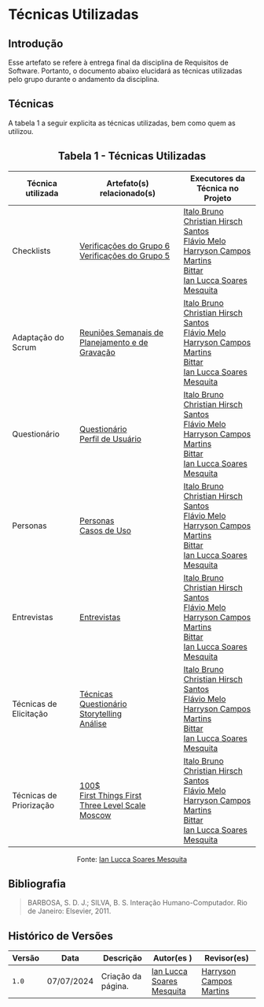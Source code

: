 # Técnicas Utilizadas

## Introdução

Esse artefato se refere à entrega final da disciplina de Requisitos de Software. Portanto, o documento abaixo elucidará as técnicas utilizadas pelo grupo durante o andamento da disciplina.

## Técnicas

A tabela 1 a seguir explicita as técnicas utilizadas, bem como quem as utilizou.



<center>

## Tabela 1 - Técnicas Utilizadas

| Técnica utilizada       | Artefato(s) relacionado(s)                                                                                                                                                                                                                                                                                                                                                                              | Executores da Técnica no Projeto                                                                                                                                                                                                                             |
|-------------------------|-----------------------------------------------------------------------------------------------------------------------------------------------------------------------------------------------------------------------------------------------------------------------------------------------------------------------------------------------------------------------------------------------------------|------------------------------------------------------------------------------------------------------------------------------------------------------------------------------------------------------------------------------------------------------------------------------------------------------|
| Checklists              | [Verificações do Grupo 6](https://github.com/Requisitos-de-Software/2024.1-Firefox) <br> [Verificações do Grupo 5](https://github.com/Requisitos-de-Software/2024.1-Gov.br)                                                                                | [Italo Bruno](https://github.com/Italobrunom) <br> [Christian Hirsch Santos](https://github.com/crstyhs) <br> [Flávio Melo](https://github.com/flavioovatsug) <br> [Harryson Campos Martins](https://github.com/harry-cmartin) <br> [Bittar](https://github.com/Bittarx) <br> [Ian Lucca Soares Mesquita](https://github.com/IanLucca12)        |
| Adaptação do Scrum      | [Reuniões Semanais de Planejamento e de Gravação](https://github.com/Requisitos-de-Software/2024.1-Sinesp_Cidadao/tree/main/docs/atas)                                                                                                                                                  | [Italo Bruno](https://github.com/Italobrunom) <br> [Christian Hirsch Santos](https://github.com/crstyhs) <br> [Flávio Melo](https://github.com/flavioovatsug) <br> [Harryson Campos Martins](https://github.com/harry-cmartin) <br> [Bittar](https://github.com/Bittarx) <br> [Ian Lucca Soares Mesquita](https://github.com/IanLucca12)        |
| Questionário            | [Questionário](https://github.com/Requisitos-de-Software/2024.1-Sinesp_Cidadao/blob/main/docs/elicitacao/tecnicas/questionario.md) <br> [Perfil de Usuário](https://github.com/Requisitos-de-Software/2024.1-Sinesp_Cidadao/blob/main/docs/elicitacao/Perfil_de_usuario.md)                                                                                                                                                            | [Italo Bruno](https://github.com/Italobrunom) <br> [Christian Hirsch Santos](https://github.com/crstyhs) <br> [Flávio Melo](https://github.com/flavioovatsug) <br> [Harryson Campos Martins](https://github.com/harry-cmartin) <br> [Bittar](https://github.com/Bittarx) <br> [Ian Lucca Soares Mesquita](https://github.com/IanLucca12)                                                                                                                                  |
| Personas                | [Personas](https://github.com/Requisitos-de-Software/2024.1-Sinesp_Cidadao/blob/main/docs/elicitacao/personas.md) <br> [Casos de Uso](https://github.com/Requisitos-de-Software/2024.1-Sinesp_Cidadao/blob/main/docs/Modelagem/Casos_De_uso.md)                                                                                                                                                                                | [Italo Bruno](https://github.com/Italobrunom) <br> [Christian Hirsch Santos](https://github.com/crstyhs) <br> [Flávio Melo](https://github.com/flavioovatsug) <br> [Harryson Campos Martins](https://github.com/harry-cmartin) <br> [Bittar](https://github.com/Bittarx) <br> [Ian Lucca Soares Mesquita](https://github.com/IanLucca12)                                                                                                                                |
| Entrevistas             | [Entrevistas](https://github.com/Requisitos-de-Software/2024.1-Sinesp_Cidadao/blob/main/docs/elicitacao/tecnicas/Entrevista.md) | [Italo Bruno](https://github.com/Italobrunom) <br> [Christian Hirsch Santos](https://github.com/crstyhs) <br> [Flávio Melo](https://github.com/flavioovatsug) <br> [Harryson Campos Martins](https://github.com/harry-cmartin) <br> [Bittar](https://github.com/Bittarx) <br> [Ian Lucca Soares Mesquita](https://github.com/IanLucca12)        |
| Técnicas de Elicitação  | [Técnicas](https://github.com/Requisitos-de-Software/2024.1-Sinesp_Cidadao/tree/main/docs/elicitacao/tecnicas) <br> [Questionário](https://github.com/Requisitos-de-Software/2024.1-Sinesp_Cidadao/blob/main/docs/elicitacao/tecnicas/questionario.md) <br> [Storytelling](https://github.com/Requisitos-de-Software/2024.1-Sinesp_Cidadao/blob/main/docs/elicitacao/tecnicas/storytelling.md) <br> [Análise](https://github.com/Requisitos-de-Software/2024.1-Sinesp_Cidadao/tree/main/docs/elicitacao/tecnicas) | [Italo Bruno](https://github.com/Italobrunom) <br> [Christian Hirsch Santos](https://github.com/crstyhs) <br> [Flávio Melo](https://github.com/flavioovatsug) <br> [Harryson Campos Martins](https://github.com/harry-cmartin) <br> [Bittar](https://github.com/Bittarx) <br> [Ian Lucca Soares Mesquita](https://github.com/IanLucca12) |
| Técnicas de Priorização | [100$](https://github.com/Requisitos-de-Software/2024.1-Sinesp_Cidadao/blob/main/docs/elicitacao/priorizacao/100%24.md) <br> [First Things First](https://github.com/Requisitos-de-Software/2024.1-Sinesp_Cidadao/blob/main/docs/elicitacao/priorizacao/FTF.md) <br> [Three Level Scale](https://github.com/Requisitos-de-Software/2024.1-Sinesp_Cidadao/blob/main/docs/elicitacao/priorizacao/three_scales.md)   <br>[Moscow](https://github.com/Requisitos-de-Software/2024.1-Sinesp_Cidadao/blob/main/docs/elicitacao/priorizacao/Moscow.md)                                              | [Italo Bruno](https://github.com/Italobrunom) <br> [Christian Hirsch Santos](https://github.com/crstyhs) <br> [Flávio Melo](https://github.com/flavioovatsug) <br> [Harryson Campos Martins](https://github.com/harry-cmartin) <br> [Bittar](https://github.com/Bittarx) <br> [Ian Lucca Soares Mesquita](https://github.com/IanLucca12)                                    |

Fonte:  [Ian Lucca Soares Mesquita](https://github.com/IanLucca12)

</center>

## Bibliografia

> BARBOSA, S. D. J.; SILVA, B. S. Interação Humano-Computador. Rio de Janeiro: Elsevier, 2011.

## Histórico de Versões
  
| Versão | Data       | Descrição          | Autor(es )                                        | Revisor(es)                                    |
| ------ | ---------- | ------------------ | ------------------------------------------------ | ---------------------------------------------- |
| `1.0`  | 07/07/2024 | Criação da página. | [Ian Lucca Soares Mesquita](https://github.com/IanLucca12) | [Harryson Campos Martins](https://github.com/harry-cmartin) |
